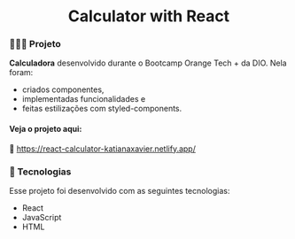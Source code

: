<h1 align="center">
  Calculator with React 
</h1>

### 👩🏻‍💻 Projeto

<strong>Calculadora</strong> desenvolvido durante o Bootcamp Orange Tech + da DIO. Nela foram:

- criados componentes, 
- implementadas funcionalidades e
- feitas estilizações com styled-components.

#### Veja o projeto aqui:
🔗 https://react-calculator-katianaxavier.netlify.app/

### 💫 Tecnologias

Esse projeto foi desenvolvido com as seguintes tecnologias:

- React
- JavaScript
- HTML
